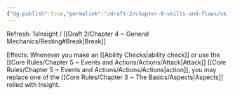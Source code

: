 ```yaml
---
{"dg-publish":true,"permalink":"/draft-2/chapter-8-skills-and-flaws/skill-list/insight/rank-1/flash-of-insight/"}
---
```


Refresh: 1xInsight / [[Draft 2/Chapter 4 ~ General Mechanics/Resting#Break\|Break]]

Effects:
Whenever you make an [[Ability Checks\|ability check]] or use the [[Core Rules/Chapter 5 ~ Events and Actions/Actions/Attack\|Attack]] [[Core Rules/Chapter 5 ~ Events and Actions/Actions/Actions\|action]], you may replace one of the [[Core Rules/Chapter 3 ~ The Basics/Aspects\|Aspects]] rolled with Insight.